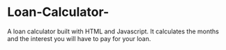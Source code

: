 # Loan-Calculator-
A loan calculator built with HTML and Javascript. It calculates the months and the interest you will have to pay for your loan. 
